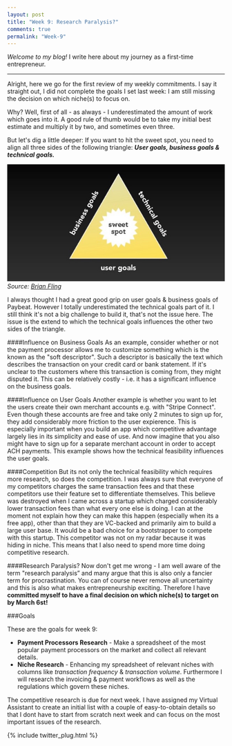 ```yaml
---
layout: post
title: "Week 9: Research Paralysis?" 
comments: true
permalink: "Week-9"
---
```


*Welcome to my blog!* I write here about my journey as a first-time entrepreneur.

-----

Alright, here we go for the first review of my weekly commitments. I say it straight out, I did not complete the goals I set last week: I am still missing the decision on which niche(s) to focus on. 

Why? Well, first of all - as always - I underestimated the amount of work which goes into it. A good rule of thumb would be to take my initial best estimate and multiply it by two, and sometimes even three.

But let's dig a little deeper: If you want to hit the sweet spot, you need to align all three sides of the following triangle: ***User goals, business goals & technical goals.***

![Thorben](/assets/triangle.jpg)
*Source: [Brian Fling](http://www.slideshare.net/fling/designing-mobile-experiences-10013353)*

I always thought I had a great good grip on user goals & business goals of Paybeat. However I totally underestimated the technical goals part of it. I still think it's not a big challenge to build it, that's not the issue here. The issue is the extend to which the technical goals influences the other two sides of the triangle. 

####Influence on Business Goals
As an example, consider whether or not the payment processor allows me to customize something which is the known as the "soft descriptor". Such a descriptor is basically the text which describes the transaction on your credit card or bank statement. If it's unclear to the customers where this transaction is coming from, they might disputed it. This can be relatively costly - i.e. it has a significant influence on the business goals.

####Influence on User Goals
Another example is whether you want to let the users create their own merchant accounts e.g. with "Stripe Connect". Even though these accounts are free and take only 2 minutes to sign up for, they add considerably more friction to the user expierence. This is especially important when you build an app which competitive advantage largely lies in its simplicity and ease of use. And now imagine that you also might have to sign up for a separate merchant account in order to accept ACH payments. This example shows how the technical feasibility influences the user goals.

####Competition
But its not only the technical feasibility which requires more research, so does the competition. I was always sure that everyone of my competitors charges the same transaction fees and that these competitors use their feature set to differentiate themselves. This believe was destroyed when I came across a startup which charged considerably lower transaction fees than what every one else is doing. I can at the moment not explain how they can make this happen (especially when its a free app), other than that they are VC-backed and primarily aim to build a large user base. It would be a bad choice for a bootstrapper to compete with this startup. This competitor was not on my radar because it was hiding in niche. This means that I also need to spend more time doing competitive research. 

####Research Paralysis?
Now don't get me wrong - I am well aware of the term "research paralysis” and many argue that this is also only a fancier term for procrastination. You can of course never remove all uncertainty and this is also what makes entrepreneurship exciting. Therefore I have **committed myself to have a final decision on which niche(s) to target on by March 6st!**

###Goals

These are the goals for week 9: 

* **Payment Processors Research** - Make a spreadsheet of the most popular payment processors on the market and collect all relevant details. 
* **Niche Research** - Enhancing my spreadsheet of relevant niches with columns like *transaction frequency* & *transaction volume*. Furthermore I will research the invoicing & payment workflows as well as the regulations which govern these niches. 

The competitive research is due for next week. I have assigned my Virtual Assistant to create an initial list with a couple of easy-to-obtain details so that I dont have to start from scratch next week and can focus on the most important issues of the research. 


{% include twitter_plug.html %}